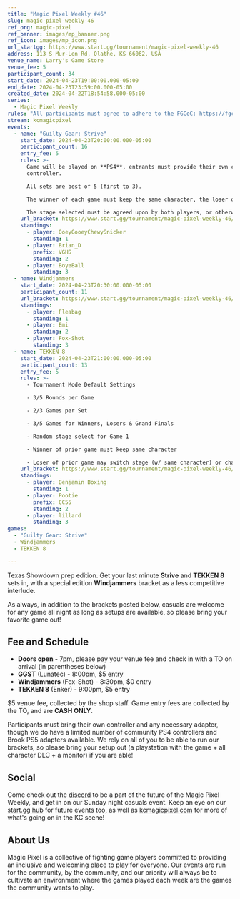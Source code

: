 ```yaml
---
title: "Magic Pixel Weekly #46"
slug: magic-pixel-weekly-46
ref_org: magic-pixel
ref_banner: images/mp_banner.png
ref_icon: images/mp_icon.png
url_startgg: https://www.start.gg/tournament/magic-pixel-weekly-46
address: 113 S Mur-Len Rd, Olathe, KS 66062, USA
venue_name: Larry's Game Store
venue_fee: 5
participant_count: 34
start_date: 2024-04-23T19:00:00.000-05:00
end_date: 2024-04-23T23:59:00.000-05:00
created_date: 2024-04-22T18:54:58.000-05:00
series:
  - Magic Pixel Weekly
rules: "All participants must agree to adhere to the FGCoC: https://fgcoc.com/"
stream: kcmagicpixel
events:
  - name: "Guilty Gear: Strive"
    start_date: 2024-04-23T20:00:00.000-05:00
    participant_count: 16
    entry_fee: 5
    rules: >-
      Game will be played on **PS4**, entrants must provide their own compatible
      controller.  

      All sets are best of 5 (first to 3).  

      The winner of each game must keep the same character, the loser of that game may switch characters.  

      The stage selected must be agreed upon by both players, or otherwise selected at random.
    url_bracket: https://www.start.gg/tournament/magic-pixel-weekly-46/events/guilty-gear-strive/brackets/1644597/2453306
    standings:
      - player: OoeyGooeyChewySnicker
        standing: 1
      - player: Brian_D
        prefix: VGHS
        standing: 2
      - player: BoyeBall
        standing: 3
  - name: Windjammers
    start_date: 2024-04-23T20:30:00.000-05:00
    participant_count: 11
    url_bracket: https://www.start.gg/tournament/magic-pixel-weekly-46/events/windjammers/brackets/1644617/2453329
    standings:
      - player: Fleabag
        standing: 1
      - player: Emi
        standing: 2
      - player: Fox-Shot
        standing: 3
  - name: TEKKEN 8
    start_date: 2024-04-23T21:00:00.000-05:00
    participant_count: 13
    entry_fee: 5
    rules: >-
      - Tournament Mode Default Settings

      - 3/5 Rounds per Game

      - 2/3 Games per Set

      - 3/5 Games for Winners, Losers & Grand Finals

      - Random stage select for Game 1

      - Winner of prior game must keep same character

      - Loser of prior game may switch stage (w/ same character) or character (w/ random stage)
    url_bracket: https://www.start.gg/tournament/magic-pixel-weekly-46/events/tekken-8/brackets/1644609/2453318
    standings:
      - player: Benjamin Boxing
        standing: 1
      - player: Pootie
        prefix: CC55
        standing: 2
      - player: lillard
        standing: 3
games:
  - "Guilty Gear: Strive"
  - Windjammers
  - TEKKEN 8

---
```


Texas Showdown prep edition. Get your last minute **Strive** and **TEKKEN 8** sets in, with a special edition **Windjammers** bracket as a less competitive interlude.

As always, in addition to the brackets posted below, casuals are welcome for any game all night as long as setups are available, so please bring your favorite game out! 

## Fee and Schedule

- **Doors open** - 7pm, please pay your venue fee and check in with a TO on arrival (in parentheses below)
- **GGST** (Lunatec) - 8:00pm, $5 entry
- **Windjammers** (Fox-Shot) - 8:30pm, $0 entry
- **TEKKEN 8** (Enker) - 9:00pm, $5 entry

$5 venue fee, collected by the shop staff. Game entry fees are collected by the TO, and are **CASH ONLY**. 

Participants must bring their own controller and any necessary adapter, though we do have a limited number of community PS4 controllers and Brook PS5 adapters available. We rely on all of you to be able to run our brackets, so please bring your setup out (a playstation with the game + all character DLC + a monitor) if you are able!  

## Social
Come check out the [discord](https://discord.gg/jkmn6CVrrQ) to be a part of the future of the Magic Pixel Weekly, and get in on our Sunday night casuals event. Keep an eye on our [start.gg hub](https://www.start.gg/hub/magic-pixel) for future events too, as well as [kcmagicpixel.com](https://kcmagicpixel.com) for more of what's going on in the KC scene!

## About Us

Magic Pixel is a collective of fighting game players committed to providing an inclusive and welcoming place to play for everyone. Our events are run for the community, by the community, and our priority will always be to cultivate an environment where the games played each week are the games the community wants to play.
  
